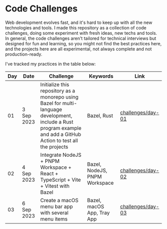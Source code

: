 # Code Challenges

Web development evolves fast, and it's hard to keep up with all the new technologies and tools.
I made this repository as a collection of code challenges, doing some experiment with fresh ideas, new techs and tools.
In general, the code challenges aren't tailored for technical interviews but designed for fun and learning, so you might not find the best practices here,
and the projects here are all experimental, not always complete and not production-ready.

I've tracked my practices in the table below:

| Day | Date       | Challenge                                                                                                                                                           | Keywords                      | Link                                      |
|-----|------------|---------------------------------------------------------------------------------------------------------------------------------------------------------------------|-------------------------------|-------------------------------------------|
| 01  | 3 Sep 2023 | Initialize this repository as a monorepo using Bazel for multi-language development, include a Rust program example and add a GitHub Action to test all the projects | Bazel, Rust                   | [challenges/day-01](./challenges/day-01)  |
| 02  | 4 Sep 2023 | Integrate NodeJS + PNPM Workspace + React + TypeScript + Vite + Vitest with Bazel                                                                                   | Bazel, NodeJS, PNPM Workspace | [challenges/day-02](./challenges/day-02)  |
| 03 | 6 Sep 2023 | Create a macOS menu bar app with several menu items                                                                                                  | Bazel, macOS App, Tray App    |  [challenges/day-03](./challenges/day-03) |
